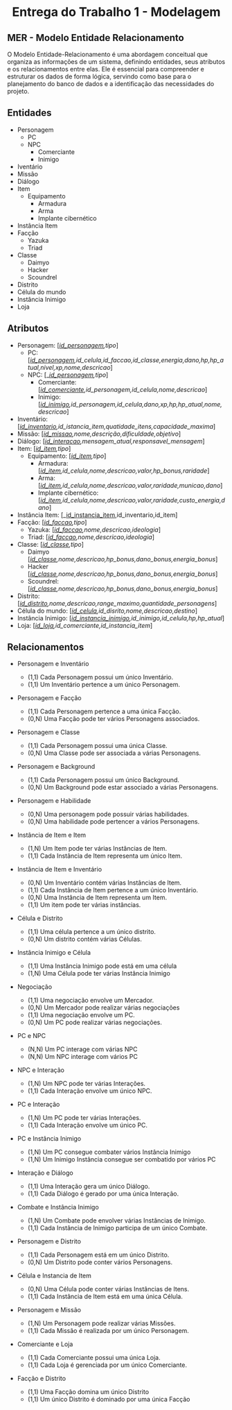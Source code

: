 # <center>Entrega do Trabalho 1 - Modelagem</center>

##  **MER - Modelo Entidade Relacionamento**

O Modelo Entidade-Relacionamento é uma abordagem conceitual que organiza as informações de um sistema, definindo entidades, seus atributos e os relacionamentos entre elas. Ele é essencial para compreender e estruturar os dados de forma lógica, servindo como base para o planejamento do banco de dados e a identificação das necessidades do projeto.

## **Entidades**

- Personagem
    - PC
    - NPC
        - Comerciante
        - Inimigo
- Iventário
- Missão
- Diálogo
- Item
    - Equipamento
        - Armadura
        - Arma
        - Implante cibernético
- Instância Item
- Facção
    - Yazuka
    - Triad
- Classe
    - Daimyo
    - Hacker
    - Scoundrel
- Distrito
- Célula do mundo
- Instância Inimigo
- Loja

## **Atributos**

- Personagem: [<ins>_id_personagem</ins>,tipo_]
    - PC: [<ins>_id_personagem</ins>,id_celula,id_faccao,id_classe,energia,dano,hp,hp_atual,nivel,xp,nome,descricao_]
    - NPC: [_<ins>_id_personagem</ins>,tipo_]
        - Comerciante: [_<ins>id_comerciante</ins>,id_personagem,id_celula,nome,descricao_]
        - Inimigo: [_<ins>id_inimigo</ins>,id_personagem,id_celula,dano,xp,hp,hp_atual,nome,descricao_] 
- Inventário: [_<ins>id_inventario</ins>,id_istancia_item,quatidade_itens,capacidade_maxima_]
- Missão: [_<ins>id_missao</ins>,nome,descrição,dificuldade,objetivo_]
- Diálogo: [_<ins>id_interacao</ins>,mensagem_atual,responsavel_mensagem_]
- Item: [_<ins>id_item</ins>,tipo_]
    - Equipamento: [_<ins>id_item</ins>,tipo_]
        - Armadura: [_<ins>id_item</ins>,id_celula,nome,descricao,valor,hp_bonus,raridade_]
        - Arma: [_<ins>id_item</ins>,id_celula,nome,descricao,valor,raridade,municao,dano_]
        - Implante cibernético: [_<ins>id_item</ins>,id_celula,nome,descricao,valor,raridade,custo_energia,dano_]
- Instância Item: [_<ins>id_instancia_item</ins>,id_inventario,id_item]
- Facção: [_<ins>id_faccao</ins>,tipo_]
    - Yazuka: [_<ins>id_faccao</ins>,nome,descricao,ideologia_]
    - Triad: [_<ins>id_faccao</ins>,nome,descricao,ideologia_]
- Classe: [_<ins>id_classe</ins>,tipo_]
    - Daimyo [_<ins>id_classe</ins>,nome,descricao,hp_bonus,dano_bonus,energia_bonus_]
    - Hacker [_<ins>id_classe</ins>,nome,descricao,hp_bonus,dano_bonus,energia_bonus_]
    - Scoundrel: [_<ins>id_classe</ins>,nome,descricao,hp_bonus,dano_bonus,energia_bonus_]
- Distrito: [_<ins>id_distrito</ins>,nome,descricao,range_maximo,quantidade_personagens_]  
- Célula do mundo: [_<ins>id_celula</ins>,id_disrito,nome,descricao,destino_]
- Instância Inimigo: [_<ins>id_instancia_inimigo</ins>,id_inimigo,id_celula,hp,hp_atual_]
- Loja: [_<ins>id_loja</ins>,id_comerciante,id_instancia_item_]


## **Relacionamentos**


- Personagem e Inventário
    - (1,1) Cada Personagem possui um único Inventário.
    - (1,1) Um Inventário pertence a um único Personagem.

- Personagem e Facção
    - (1,1) Cada Personagem pertence a uma única Facção.
    - (0,N) Uma Facção pode ter vários Personagens associados.

- Personagem e Classe

    - (1,1) Cada Personagem possui uma única Classe.
    - (0,N) Uma Classe pode ser associada a várias Personagens.

- Personagem e Background
    - (1,1) Cada Personagem possui um único Background.
    - (0,N) Um Background pode estar associado a várias Personagens.

- Personagem e Habilidade
    - (0,N) Uma personagem pode possuir várias habilidades.
    - (0,N) Uma habilidade pode pertencer a vários Personagens.

- Instância de Item e Item
    - (1,N) Um Item pode ter várias Instâncias de Item.
    - (1,1) Cada Instância de Item representa um único Item.

- Instância de Item e Inventário
    - (0,N) Um Inventário contém várias Instâncias de Item.
    - (1,1) Cada Instância de Item pertence a um único Inventário.
    - (0,N) Uma Instância de Item representa um Item.
    - (1,1) Um item pode ter várias instâncias.

- Célula e Distrito
    - (1,1) Uma célula pertence a um único distrito.
    - (0,N) Um distrito contém várias Células.

- Instância Inimigo e Célula
    - (1,1) Uma Instância Inimigo pode está em uma célula
    - (1,N) Uma Célula pode ter várias Instância Inimigo

- Negociação
    - (1,1) Uma negociação envolve um Mercador.
    - (0,N) Um Mercador pode realizar várias negociações
    - (1,1) Uma negociação envolve um PC.
    - (0,N) Um PC pode realizar várias negociações.

- PC e NPC
    - (N,N) Um PC interage com várias NPC
    - (N,N) Um NPC interage com vários PC

- NPC e Interação
    - (1,N) Um NPC pode ter várias Interações.
    - (1,1) Cada Interação envolve um único NPC.

- PC e Interação
    - (1,N) Um PC pode ter várias Interações.
    - (1,1) Cada Interação envolve um único PC.

- PC e Instância Inimigo
    - (1,N) Um PC consegue combater vários Instância Inimigo
    - (1,N) Um Inimigo Instância consegue ser combatido por vários PC

- Interação e Diálogo
    - (1,1) Uma Interação gera um único Diálogo.
    - (1,1) Cada Diálogo é gerado por uma única Interação.

- Combate e Instância Inimigo
    - (1,N) Um Combate pode envolver várias Instâncias de Inimigo.
    - (1,1) Cada Instância de Inimigo participa de um único Combate.

- Personagem e Distrito
    - (1,1) Cada Personagem está em um único Distrito.
    - (0,N) Um Distrito pode conter vários Personagens.

- Célula e Instancia de Item
    - (0,N) Uma Célula pode conter várias Instâncias de Itens.
    - (1,1) Cada Instância de Item está em uma única Célula.

- Personagem e Missão
    - (1,N) Um Personagem pode realizar várias Missões.
    - (1,1) Cada Missão é realizada por um único Personagem.

- Comerciante e Loja
    - (1,1) Cada Comerciante possui uma única Loja.
    - (1,1) Cada Loja é gerenciada por um único Comerciante.

- Facção e Distrito
    - (1,1) Uma Facção domina um único Distrito
    - (1,1) Um único Distrito é dominado por uma única Facção

